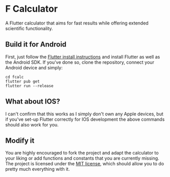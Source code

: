 # F Calculator

A Flutter calculator that aims for fast results while offering extended scientific functionality.

## Build it for Android

First, just follow the [Flutter install instructions](https://flutter.dev/docs/get-started/install) and install Flutter as well as the Android SDK. If you've done so, clone the repository, connect your Android device and simply:

    cd fcalc
    flutter pub get
    flutter run --release

## What about IOS?

I can't confirm that this works as I simply don't own any Apple devices, but if you've set-up Flutter correctly for IOS development the above commands should also work for you. 

## Modify it

You are highly encouraged to fork the project and adapt the calculator to your liking or add functions and constants that you are currently missing. The project is licensed under the [MIT license](LICENSE), which should allow you to do pretty much everything with it.
